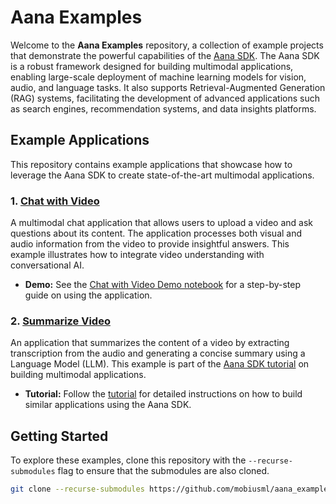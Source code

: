 # Aana Examples

Welcome to the **Aana Examples** repository, a collection of example projects that demonstrate the powerful capabilities of the [Aana SDK](https://github.com/mobiusml/aana_sdk). The Aana SDK is a robust framework designed for building multimodal applications, enabling large-scale deployment of machine learning models for vision, audio, and language tasks. It also supports Retrieval-Augmented Generation (RAG) systems, facilitating the development of advanced applications such as search engines, recommendation systems, and data insights platforms.

## Example Applications

This repository contains example applications that showcase how to leverage the Aana SDK to create state-of-the-art multimodal applications.

### 1. [Chat with Video](https://github.com/mobiusml/aana_chat_with_video)

A multimodal chat application that allows users to upload a video and ask questions about its content. The application processes both visual and audio information from the video to provide insightful answers. This example illustrates how to integrate video understanding with conversational AI.

- **Demo:** See the [Chat with Video Demo notebook](https://github.com/mobiusml/aana_chat_with_video/blob/main/notebooks/chat_with_video_demo.ipynb) for a step-by-step guide on using the application.

### 2. [Summarize Video](https://github.com/mobiusml/aana_summarize_video)

An application that summarizes the content of a video by extracting transcription from the audio and generating a concise summary using a Language Model (LLM). This example is part of the [Aana SDK tutorial](https://mobiusml.github.io/aana_sdk/pages/tutorial/) on building multimodal applications.

- **Tutorial:** Follow the [tutorial](https://mobiusml.github.io/aana_sdk/pages/tutorial/) for detailed instructions on how to build similar applications using the Aana SDK.

## Getting Started

To explore these examples, clone this repository with the `--recurse-submodules` flag to ensure that the submodules are also cloned.

```bash
git clone --recurse-submodules https://github.com/mobiusml/aana_examples.git